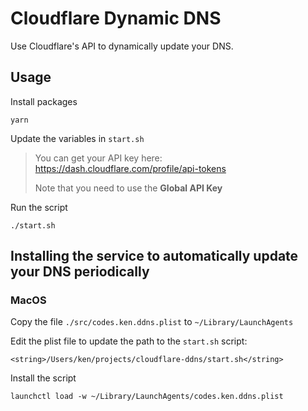 # Cloudflare Dynamic DNS

Use Cloudflare's API to dynamically update your DNS.

## Usage

Install packages

```yarn```

Update the variables in `start.sh`

> You can get your API key here: https://dash.cloudflare.com/profile/api-tokens
>
> Note that you need to use the **Global API Key**

Run the script

```./start.sh```

## Installing the service to automatically update your DNS periodically

### MacOS

Copy the file `./src/codes.ken.ddns.plist` to `~/Library/LaunchAgents`

Edit the plist file to update the path to the `start.sh` script:

```
<string>/Users/ken/projects/cloudflare-ddns/start.sh</string>
```

Install the script

```launchctl load -w ~/Library/LaunchAgents/codes.ken.ddns.plist```
